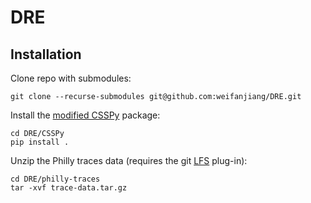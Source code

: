 # DRE


## Installation

Clone repo with submodules:
```
git clone --recurse-submodules git@github.com:weifanjiang/DRE.git
```

Install the [modified CSSPy](https://github.com/weifanjiang/CSSPy/tree/361d18d7b9c08bcff11a18524a718b3522c48786) package:
```
cd DRE/CSSPy
pip install .
```

Unzip the Philly traces data (requires the git [LFS](https://git-lfs.github.com/) plug-in):
```
cd DRE/philly-traces
tar -xvf trace-data.tar.gz
```
